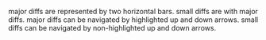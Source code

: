 major diffs are represented by two horizontal bars.
small diffs are with major diffs.
major diffs can be navigated by highlighted up and down arrows.
small diffs can be navigated by non-highlighted up and down arrows.
